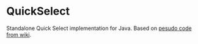 # QuickSelect
Standalone Quick Select implementation for Java. Based on [pesudo code from wiki](https://en.m.wikipedia.org/wiki/Quickselect).

